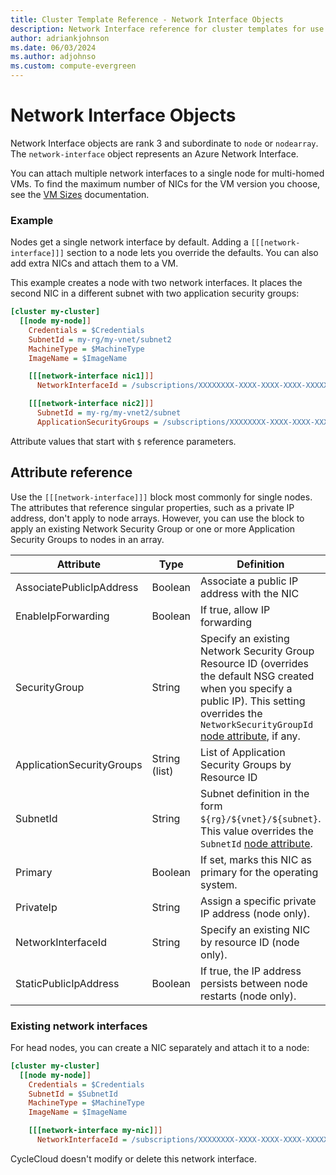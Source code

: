```yaml
---
title: Cluster Template Reference - Network Interface Objects
description: Network Interface reference for cluster templates for use with Azure CycleCloud
author: adriankjohnson
ms.date: 06/03/2024
ms.author: adjohnso
ms.custom: compute-evergreen
---
```


# Network Interface Objects

Network Interface objects are rank 3 and subordinate to `node` or `nodearray`. The `network-interface` object represents an Azure Network Interface.

You can attach multiple network interfaces to a single node for multi-homed VMs. To find the maximum number of NICs for the VM version you choose, see the [VM Sizes](/azure/virtual-machines/linux/sizes) documentation.

### Example

Nodes get a single network interface by default. Adding a `[[[network-interface]]]` section to a node lets you override the defaults. You can also add extra NICs and attach them to a VM.

This example creates a node with two network interfaces. It places the second NIC in a different subnet with two application security groups:

``` ini
[cluster my-cluster]
  [[node my-node]]
    Credentials = $Credentials
    SubnetId = my-rg/my-vnet/subnet2
    MachineType = $MachineType
    ImageName = $ImageName

    [[[network-interface nic1]]]
      NetworkInterfaceId = /subscriptions/XXXXXXXX-XXXX-XXXX-XXXX-XXXXXXXXXXXX/resourceGroups/my-rg/providers/Microsoft.Network/networkInterfaces/my-nic

    [[[network-interface nic2]]]
      SubnetId = my-rg/my-vnet2/subnet
      ApplicationSecurityGroups = /subscriptions/XXXXXXXX-XXXX-XXXX-XXXX-XXXXXXXXXXXX/resourceGroups/my-rg/providers/Microsoft.Network/applicationSecurityGroups/asg1, /subscriptions/XXXXXXXX-XXXX-XXXX-XXXX-XXXXXXXXXXXX/resourceGroups/my-rg/providers/Microsoft.Network/applicationSecurityGroups/asg2
```

Attribute values that start with `$` reference parameters.

## Attribute reference

Use the `[[[network-interface]]]` block most commonly for single nodes. The attributes that reference singular properties, such as a private IP address, don't apply to node arrays. However, you can use the block to apply an existing Network Security Group or one or more Application Security Groups to nodes in an array.

Attribute | Type | Definition
--------- | ---- | ----------
AssociatePublicIpAddress | Boolean | Associate a public IP address with the NIC
EnableIpForwarding | Boolean | If true, allow IP forwarding
SecurityGroup | String | Specify an existing Network Security Group Resource ID (overrides the default NSG created when you specify a public IP). This setting overrides the `NetworkSecurityGroupId` [node attribute](node-nodearray-reference.md), if any.
ApplicationSecurityGroups | String (list) | List of Application Security Groups by Resource ID
SubnetId | String | Subnet definition in the form `${rg}/${vnet}/${subnet}`. This value overrides the `SubnetId` [node attribute](node-nodearray-reference.md).
Primary | Boolean | If set, marks this NIC as primary for the operating system.
PrivateIp | String | Assign a specific private IP address (node only).
NetworkInterfaceId | String | Specify an existing NIC by resource ID (node only).
StaticPublicIpAddress | Boolean | If true, the IP address persists between node restarts (node only).

### Existing network interfaces

For head nodes, you can create a NIC separately and attach it to a node:

``` ini
[cluster my-cluster]
  [[node my-node]]
    Credentials = $Credentials
    SubnetId = $SubnetId
    MachineType = $MachineType
    ImageName = $ImageName

    [[[network-interface my-nic]]]
      NetworkInterfaceId = /subscriptions/XXXXXXXX-XXXX-XXXX-XXXX-XXXXXXXXXXXX/resourceGroups/my-rg/providers/Microsoft.Network/networkInterfaces/my-nic
```

CycleCloud doesn't modify or delete this network interface.
